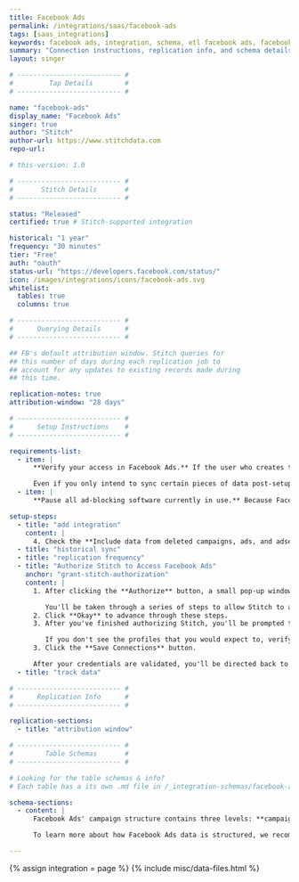 ```yaml
---
title: Facebook Ads
permalink: /integrations/saas/facebook-ads
tags: [saas_integrations]
keywords: facebook ads, integration, schema, etl facebook ads, facebook ads etl
summary: "Connection instructions, replication info, and schema details for Stitch's Facebook Ads integration."
layout: singer

# -------------------------- #
#         Tap Details        #
# -------------------------- #

name: "facebook-ads"
display_name: "Facebook Ads"
singer: true
author: "Stitch"
author-url: https://www.stitchdata.com
repo-url: 

# this-version: 1.0

# -------------------------- #
#       Stitch Details       #
# -------------------------- #

status: "Released"
certified: true # Stitch-supported integration

historical: "1 year"
frequency: "30 minutes"
tier: "Free"
auth: "oauth"
status-url: "https://developers.facebook.com/status/"
icon: /images/integrations/icons/facebook-ads.svg
whitelist:
  tables: true
  columns: true

# -------------------------- #
#      Querying Details      #
# -------------------------- #

## FB's default attribution window. Stitch queries for
## this number of days during each replication job to
## account for any updates to existing records made during
## this time.

replication-notes: true
attribution-window: "28 days"

# -------------------------- #
#      Setup Instructions    #
# -------------------------- #

requirements-list:
  - item: |
      **Verify your access in Facebook Ads.** If the user who creates the integration has restricted permissions - if the user doesn't have access to all campaigns or ads, for example - Stitch may encounter issues replicating data.

      Even if you only intend to sync certain pieces of data post-setup, the user completing the initial setup should still have full access.
  - item: |
      **Pause all ad-blocking software currently in use.** Because Facebook authentication uses pop ups, you may encounter issues if ad blockers aren't disabled during the setup.

setup-steps:
  - title: "add integration"
    content: |
      4. Check the **Include data from deleted campaigns, ads, and adsets** box to have Stitch replicate data for these deleted objects. **Note**: Data for deleted campaigns, ads, and adsets will be included only in [**Core Object**](#core-objects-and-insights-tables) tables.
  - title: "historical sync"
  - title: "replication frequency"
  - title: "Authorize Stitch to Access Facebook Ads"
    anchor: "grant-stitch-authorization"
    content: |
      1. After clicking the **Authorize** button, a small pop-up window will display.

         You'll be taken through a series of steps to allow Stitch to access data from your Public Profile, Facebook Ads, and related stats. 
      2. Click **Okay** to advance through these steps.
      3. After you've finished authorizing Stitch, you'll be prompted to select the Facebook Ad Account you want to pull data from. Select the desired account by clicking the checkbox in the **Connect** column.

         If you don't see the profiles that you would expect to, verify your Facebook Ads permissions before reaching out to support.
      3. Click the **Save Connections** button.

      After your credentials are validated, you'll be directed back to Stitch (click the {{ app.buttons.finish-int-setup }} button to wrap things up) and the {{ app.page-names.int-details }} page will display.
  - title: "track data"

# -------------------------- #
#      Replication Info      #
# -------------------------- #

replication-sections:
  - title: "attribution window"

# -------------------------- #
#        Table Schemas       #
# -------------------------- #

# Looking for the table schemas & info?
# Each table has a its own .md file in /_integration-schemas/facebook-ads

schema-sections:
  - content: |
      Facebook Ads' campaign structure contains three levels: **campaigns, ad sets, and ads**. There is also a fourth level for developers called **creatives**.

      To learn more about how Facebook Ads data is structured, we recommend checking out their [API guide](https://developers.facebook.com/docs/marketing-api/buying-api).

---
```

{% assign integration = page %}
{% include misc/data-files.html %}